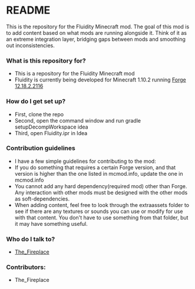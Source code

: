 # README #

This is the repository for the Fluidity Minecraft mod. The goal of this mod is to add content based on what mods are running alongside it. Think of it as an extreme integration layer, bridging gaps between mods and smoothing out inconsistencies.

### What is this repository for? ###

* This is a repository for the Fluidity Minecraft mod
* Fluidity is currently being developed for Minecraft 1.10.2 running [Forge 12.18.2.2116](http://adfoc.us/serve/sitelinks/?id=271228&url=http://files.minecraftforge.net/maven/net/minecraftforge/forge/1.10.2-12.18.2.2116/forge-1.10.2-12.18.2.2116-mdk.zip)

### How do I get set up? ###

* First, clone the repo
* Second, open the command window and run gradle setupDecompWorkspace idea
* Third, open Fluidity.ipr in Idea

### Contribution guidelines ###

* I have a few simple guidelines for contributing to the mod:
* If you do something that requires a certain Forge version, and that version is higher than the one listed in mcmod.info, update the one in mcmod.info
* You cannot add any hard dependency(required mod) other than Forge. Any interaction with other mods must be designed with the other mods as soft-dependencies.
* When adding content, feel free to look through the extraassets folder to see if there are any textures or sounds you can use or modify for use with that content. You don't have to use something from that folder, but it may have something useful.

### Who do I talk to? ###

* [The_Fireplace](http://minecraft.curseforge.com/members/The_Fireplace)

### Contributors: ###
* The_Fireplace
